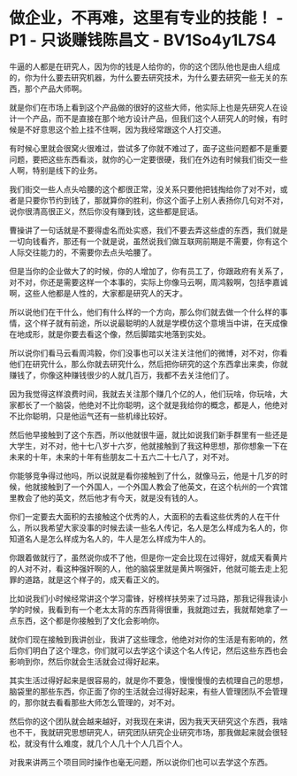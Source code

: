 # 做企业，不再难，这里有专业的技能！ - P1 - 只谈赚钱陈昌文 - BV1So4y1L7S4

牛逼的人都是在研究人，因为你的钱是人给你的，你的这个团队他也是由人组成的，你为什么要去研究机器，为什么要去研究技术，为什么要去研究一些无关的东西，那个产品大师啊。

就是你们在市场上看到这个产品做的很好的这些大师，他实际上也是先研究人在设计一个产品，而不是直接在那个地方设计产品，但我们这个人研究人的时候，有时候是不好意思这个脸上挂不住啊，因为我经常跟这个人打交道。

有时候心里就会很窝火很难过，尝试多了你就不难过了，面子这些问题都不是重要问题，要把这些东西看淡，就你的心一定要很硬，我们在外边有时候我们街交一些人啊，特别是线下的业务。

我们街交一些人点头哈腰的这个都很正常，没关系只要他把钱掏给你了对不对，或者是只要你节约到钱了，那就算你的胜利，你这个面子上别人表扬你几句对不对，说你很清高很正义，然后你没有赚到钱，这些都是屁话。

曹操讲了一句话就是不要得虚名而处实惑，我们不要去弄这些虚的东西，我们就是一切向钱看齐，那还有一个就是说，虽然说我们做互联网前期是不需要，你有这个人际交往能力的，不需要你去点头哈腰了。

但是当你的企业做大了的时候，你的人增加了，你有员工了，你跟政府有关系了，对不对，你还是需要这样一个本事的，实际上你像马云啊，周鸿毅啊，包括李嘉诚啊，这些人他都是人性的，大家都是研究人的天才。

所以说他们在干什么，他们有什么样的一个方向，那么你们就去做一个什么样的事情，这个样子就有前途，所以说最聪明的人就是学模仿这个意境当中讲，在天成像在地成形，就是你要去看这个像，然后脚踏实地落到实处。

所以说你们看马云看周鸿毅，你们没事也可以关注关注他们的微博，对不对，你看他们在研究什么，那么你就去研究什么，然后把你研究的这个东西拿出来卖，你就赚钱了，你像这种赚钱很少的人就几百万，我都不去关注他们了。

因为我觉得这样浪费时间，我就去关注那个赚几个亿的人，他们玩啥，你玩啥，大家都长了一个脑袋，他绝对不比你聪明，这个就是我给你的概念，都是人，他绝对不比你聪明，只是他运气还有一些机缘比较好。

然后他早接触到了这个东西，所以他就很牛逼，就比如说我们新手群里有一些还是大学生，对不对，他十七八岁十六岁，他就接触到了我这种思想，那你想象一下在未来的十年，未来的十年有些朋友二十五六二十七八了，对不对。

你能够竞争得过他吗，所以说就是看你接触到了什么，就像马云，他是十几岁的时候，他就接触到了一个外国人，一个外国人教会了他英文，在这个杭州的一个宾馆里教会了他的英文，然后他才有今天，就是没有钱的人。

你们一定要去大面积的去接触这个优秀的人，大面积的去看这些优秀的人在干什么，所以我希望大家没事的时候去读一些名人传记，名人是怎么样成为名人的，你知道名人是怎么样成为名人的，牛人是怎么样成为牛人的。

你跟着做就行了，虽然说你成不了他，但是你一定会比现在过得好，就成天看黄片的人对不对，看这种强奸啊的人，他的脑袋里就是黄片啊强奸，他就可能去走上犯罪的道路，就是这个样子的，成天看正义的。

比如说我们小时候经常讲这个学习雷锋，好榜样扶劳来了过马路，那我记得我读小学的时候，我看到有一个老太太背的东西背得很重，我就跑过去，我就帮她拿了一点东西，这个都是你接触到了文化会影响你。

就你们现在接触到我讲创业，我讲了这些理念，他绝对对你的生活是有影响的，然后你们明白了这个理念，你们就可以去学这个读这个名人传记，然后这些东西也会影响到你，然后你就会生活就会过得好起来。

其实生活过得好起来是很容易的，就是你不要急，慢慢慢慢的去梳理自己的思想，脑袋里的那些东西，你正面了你的生活就会过得好起来，有些人管理团队不会管理的，那你就去看看那些大师怎么管理的，对不对。

然后你的这个团队就会越来越好，对我现在来讲，因为我天天研究这个东西，我啥也不干，我就研究思想研究人，研究团队研究企业研究市场，那我做起来就会很轻松，就没有什么难度，就几个人几十个人几百个人。

对我来讲两三个项目同时操作也毫无问题，所以说你们也可以去学这个东西。